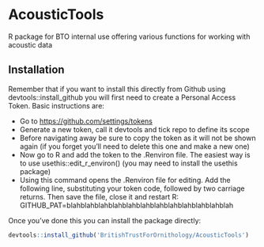 # AcousticTools
R package for BTO internal use offering various functions for working with acoustic data

## Installation

Remember that if you want to install this directly from Github using
devtools::install_github you will first need to create a Personal Access
Token. Basic instructions are:

-   Go to <https://github.com/settings/tokens>
-   Generate a new token, call it devtools and tick repo to define its
    scope
-   Before navigating away be sure to copy the token as it will not be
    shown again (if you forget you’ll need to delete this one and make a
    new one)
-   Now go to R and add the token to the .Renviron file. The easiest way
    is to use usethis::edit_r\_environ() (you may need to install the
    usethis package)
-   Using this command opens the .Renviron file for editing. Add the
    following line, substituting your token code, followed by two
    carriage returns. Then save the file, close it and restart R:
    GITHUB_PAT=blahblahblahblahblahblahblahblahblahblahblahblah

Once you’ve done this you can install the package directly:

``` r
devtools::install_github('BritishTrustForOrnithology/AcousticTools')
```